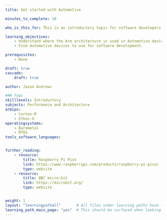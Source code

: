 ```yaml
---
title: Get started with Automotive

minutes_to_complete: 10

who_is_this_for: This is an introductory topic for software developers working on Automotive applications and new to the Arm architecture.

learning_objectives:
    - Understand where the Arm architecture is used in Automotive devices.
    - Find Automotive devices to use for software development.

prerequisites:
    - None

draft: true
cascade:
    draft: true

author: Jason Andrews

### Tags
skilllevels: Introductory
subjects: Performance and Architecture
armips:
    - Cortex-M
    - Ethos-U
operatingsystems:
    - Baremetal
    - RTOS
tools_software_languages:


further_reading:
    - resource:
        title: Raspberry Pi Pico
        link: https://www.raspberrypi.com/products/raspberry-pi-pico/
        type: website
    - resource:
        title: BBC micro:bit
        link: https://microbit.org/
        type: website


weight: 1
layout: "learningpathall"       # All files under learning paths have this same wrapper
learning_path_main_page: "yes"  # This should be surfaced when looking for related content. Only set for _index.md of learning path content.
---
```

